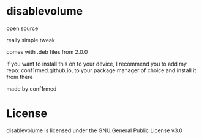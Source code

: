 # disablevolume
open source

really simple tweak

comes with .deb files from 2.0.0

if you want to install this on to your device, I recommend you to add my repo: conf1rmed.github.io, to your package manager of choice and install it from there

made by conf1rmed

# License

disablevolume is licensed under the GNU General Public License v3.0
